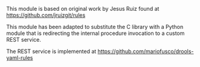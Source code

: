 This module is based on original work by Jesus Ruiz
found at https://github.com/jruizgit/rules

This module has been adapted to substitute the
C library with a Python module that is redirecting
the internal procedure invocation to a custom REST service.

The REST service is implemented at https://github.com/mariofusco/drools-yaml-rules 
